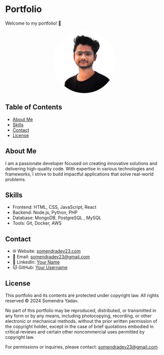 # Portfolio

Welcome to my portfolio! 👋

<div align="center">
  <img src="./images/somendradev23.png" alt="Profile Picture" width="200" height="200" style="border-radius: 50%;" />
</div>

## Table of Contents

- [About Me](#about-me)
- [Skills](#skills)
- [Contact](#contact)
- [License](#license)

## About Me

I am a passionate developer focused on creating innovative solutions and delivering high-quality code. With expertise in various technologies and frameworks, I strive to build impactful applications that solve real-world problems.

## Skills

- Frontend: HTML, CSS, JavaScript, React
- Backend: Node.js, Python, PHP
- Database: MongoDB, PostgreSQL , MySQL
- Tools: Git, Docker, AWS

## Contact

- 🌐 Website: [somendradev23.com](https://somendradev23.corphash.net)
- 📧 Email: somendradev23@gmail.com
- 💼 LinkedIn: [Your Name](https://www.linkedin.com/in/somendra-yadav-b398322a5/)
- 🐱 GitHub: [Your Username](https://github.com/Somendradev23)

## License

This portfolio and its contents are protected under copyright law. All rights reserved © 2024 Somendra Yadav.

No part of this portfolio may be reproduced, distributed, or transmitted in any form or by any means, including photocopying, recording, or other electronic or mechanical methods, without the prior written permission of the copyright holder, except in the case of brief quotations embodied in critical reviews and certain other noncommercial uses permitted by copyright law.

For permissions or inquiries, please contact: somendradev23@gmail.com
